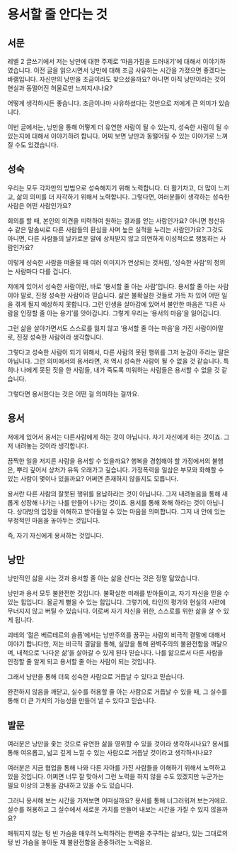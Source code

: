 # 용서할 줄 안다는 것

## 서문

레벨 2 글쓰기에서 저는 낭만에 대한 주제로 ‘마음가짐을 드러내기’에 대해서 이야기하였습니다. 이전 글을 읽으시면서 낭만에 대해 조금 사유하는 시간을 가졌으면 좋겠다는 바램입니다. 자신만의 낭만을 조금이라도 찾으셨을까요? 아니면 아직 낭만이라는 것이 현실과 동떨어진 허울로만 느껴지시나요?

어떻게 생각하시든 좋습니다. 조금이나마 사유하셨다는 것만으로 저에게 큰 의미가 있습니다.

이번 글에서는, 낭만을 통해 어떻게 더 유연한 사람이 될 수 있는지, 성숙한 사람이 될 수 있는지에 대해서 이야기하려 합니다. 어찌 보면 낭만과 동떨어질 수 있는 이야기로 느껴질 수도 있겠습니다.

## 성숙

우리는 모두 각자만의 방법으로 성숙해지기 위해 노력합니다. 더 활기차고, 더 많이 느끼고, 삶의 의미를 더 자각하기 위해서 노력합니다. 그렇다면, 여러분들이 생각하는 성숙한 사람은 어떤 사람인가요?

회의를 할 때, 본인의 의견을 피력하여 원하는 결과를 얻는 사람인가요? 아니면 청산유수 같은 말솜씨로 다른 사람들의 환심을 사며 높은 실적을 누리는 사람인가요? 그것도 아니면, 다른 사람들의 날카로운 말에 상처받지 않고 의연하게 이성적으로 행동하는 사람인가요?

이렇게 성숙한 사람을 떠올릴 때 여러 이미지가 연상되는 것처럼, ‘성숙한 사람’의 정의는 사람마다 다를 겁니다.

저에게 있어서 성숙한 사람이란, 바로 ‘용서할 줄 아는 사람’입니다. 용서할 줄 아는 사람이야 말로, 진정 성숙한 사람이라 믿습니다. 삶은 불확실한 것들로 가득 차 있어 어떤 일을 겪게 될지 예상하지 못합니다. 그런 인생을 살아감에 있어서 불안한 마음은 ‘다른 사람을 인정할 줄 아는 용기’를 앗아갑니다. 그렇게 우리는 ‘용서의 마음’을 잃어갑니다.

그런 삶을 살아가면서도 스스로를 잃지 않고 ‘용서할 줄 아는 마음’을 가진 사람이야말로, 진정 성숙한 사람이라 생각합니다.

그렇다고 성숙한 사람이 되기 위해서, 다른 사람의 못된 행위를 그저 눈감아 주라는 말은 아닙니다. 그런 의미에서의 용서라면, 저 역시 성숙한 사람이 될 수 없을 것 같습니다. 특히나 나에게 못된 짓을 한 사람들, 내가 죽도록 미워하는 사람들은 용서할 수 없을 것 같습니다.

그렇다면 용서한다는 것은 어떤 걸 의미하는 걸까요.

## 용서

저에게 있어서 용서는 다른사람에게 하는 것이 아닙니다. 자기 자신에게 하는 것이죠. 그저 내려놓는 것이라 생각합니다.

끔찍한 일을 저지른 사람을 용서할 수 있을까요? 행복을 경험해야 할 가정에서의 불행은, 뿌리 깊어서 상처가 유독 오래가고 깊습니다. 가정폭력을 일삼은 부모와 화해할 수 있는 사람이 몇이나 있을까요? 어쩌면 존재하지 않을지도 모릅니다.

용서란 다른 사람의 잘못된 행위를 용납하라는 것이 아닙니다. 그저 내려놓음을 통해 새롭게 성장해 나가는 나를 만들어 나가는 것이죠. 용서를 통해 화해 하라는 것이 아닙니다. 상대방의 입장을 이해하고 받아들일 수 있는 마음을 의미합니다. 그저 내 안에 있는 부정적인 마음을 놓아두는 것입니다.

즉, 자기 자신에게 용서하는 것입니다.

## 낭만

낭만적인 삶을 사는 것과 용서할 줄 아는 삶을 산다는 것은 정말 닮았습니다.

낭만과 용서 모두 불완전한 것입니다. 불확실한 미래를 받아들이고, 자기 자신을 믿을 수 있는 힘입니다. 올곧게 뻗을 수 있는 힘입니다. 그렇기에, 타인의 평가와 현실의 시련에 무너지지 않고 버틸 수 있습니다. 이로써 자기 자신을 위한, 스스로를 위한 삶을 살 수 있게 됩니다.

괴테의 ‘젊은 베르테르의 슬픔’에서는 낭만주의를 꿈꾸는 사람의 비극적 결말에 대해서 이야기 합니다만, 저는 비극적 결말을 통해, 실망을 통해 완벽주의의 불완전함을 깨달으며, 내적으로 ‘나다운 삶’을 살아갈 수 있게 된다 믿습니다. 나를 앎으로서 다른 사람을 인정할 줄 알게 되고 용서할 줄 아는 사람이 되는 것입니다.

그래서 낭만을 통해 더욱 성숙한 사람으로 거듭날 수 있다고 믿습니다.

완전하지 않음을 깨닫고, 실수를 허용할 줄 아는 사람으로 거듭날 수 있을 때, 그 실수를 통해 더 큰 가치의 가능성을 만들어 낼 수 있다고 믿습니다.

## 발문

여러분은 낭만을 좇는 것으로 유연한 삶을 영위할 수 있을 것이라 생각하시나요? 용서를 통해 여유롭고, 넓고 깊게 느낄 수 있는 사람으로 거듭날 것이라고 생각하시나요?

여러분은 지금 협업을 통해 나와 다른 자아를 가진 사람들을 이해하기 위해서 노력하고 있을 것입니다. 어쩌면 너무 잘 맞아서 그런 노력을 하지 않을 수도 있겠지만 누군가는 필요 이상의 고통을 감내하고 있을 수도 있습니다.

그러니 용서해 보는 시간을 가져보면 어떠실까요? 용서를 통해 너그러워져 보는거에요. 실수를 허용하고 그 실수에서 새로운 가치를 만들어 내보는 시간을 가질 수 있지 않을까요?

매워지지 않는 텅 빈 가슴을 매우려 노력하려는 완벽을 추구하는 삶보다, 있는 그대로의 텅 빈 가슴을 놓아둔 채 불완전함을 존중하려는 노력을요.
